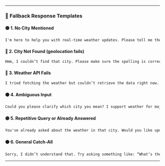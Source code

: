 
---

### 🧩 **Fallback Response Templates**

#### 🟡 **1. No City Mentioned**

```markdown
I'm here to help you with real-time weather updates. Please tell me the name of the city you're interested in.
```

#### 🔵 **2. City Not Found (geolocation fails)**

```markdown
Hmm, I couldn’t find that city. Please make sure the spelling is correct or try a nearby major city.
```

#### 🔴 **3. Weather API Fails**

```markdown
I tried fetching the weather but couldn’t retrieve the data right now. Please try again in a few minutes.
```

#### 🟠 **4. Ambiguous Input**

```markdown
Could you please clarify which city you mean? I support weather for major global cities.
```

#### 🟣 **5. Repetitive Query or Already Answered**

```markdown
You've already asked about the weather in that city. Would you like updates for another location?
```

#### ⚫ **6. General Catch-All**

```markdown
Sorry, I didn’t understand that. Try asking something like: “What’s the weather in Paris?”
```

---
